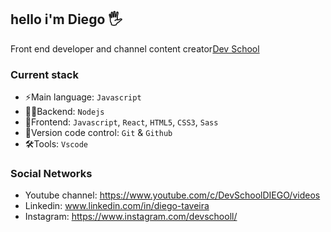 ## hello i'm Diego  🖐️

Front end developer and channel content creator[Dev School](https://www.youtube.com/c/DevSchoolDIEGO/videos)

### Current stack
- ⚡️Main language: `Javascript`
- 👨‍💻Backend: `Nodejs`
- 🚀Frontend: `Javascript`, `React`, `HTML5`, `CSS3`, `Sass`
- 🔧Version code control: `Git` & `Github`
- 🛠Tools: `Vscode`

### Social Networks
- Youtube channel: https://www.youtube.com/c/DevSchoolDIEGO/videos
- Linkedin: www.linkedin.com/in/diego-taveira
- Instagram: https://www.instagram.com/devschooll/

